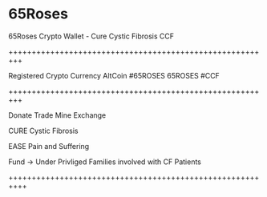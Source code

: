 # 65Roses
65Roses Crypto Wallet - Cure Cystic Fibrosis CCF

+++++++++++++++++++++++++++++++++++++++++++++++++++++++++

Registered Crypto Currency AltCoin #65ROSES 65ROSES #CCF

+++++++++++++++++++++++++++++++++++++++++++++++++++++++++


Donate Trade Mine Exchange

CURE Cystic Fibrosis 

EASE Pain and Suffering

Fund -> Under Privliged Families involved with CF Patients


++++++++++++++++++++++++++++++++++++++++++++++++++++++++++

